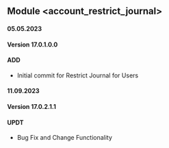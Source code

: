 ## Module <account_restrict_journal>

#### 05.05.2023
#### Version 17.0.1.0.0
#### ADD
- Initial commit for Restrict Journal for Users

#### 11.09.2023
#### Version 17.0.2.1.1
#### UPDT
- Bug Fix and Change Functionality
